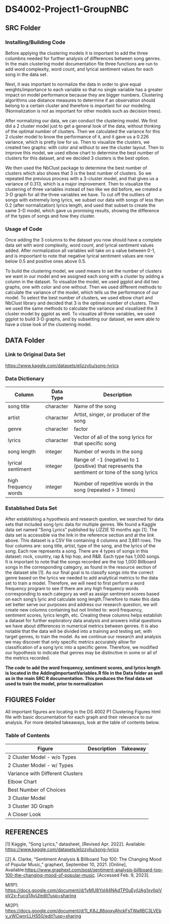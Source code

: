 # DS4002-Project1-GroupNBC

## SRC Folder

### Installing/Building Code

Before applying the clustering models it is important to add the three columbns needed for further analysis of differences between song genres. In the main clustering model documentation file three functions are run to add word complexity, word count, and lyrical sentiment values for each song in the data set.

Next, it was important to normalize the data in order to give equal weights/importance to each variable so that no single variable has a greater impact on model performance because they are bigger numbers. Clustering algorithms use distance measures to determine if an observation should belong to a certain cluster and therefore is important for our modeling. (Normalization is not as important for other models such as decision trees).

After normalizing our data, we can conduct the clustering model. We first did a 2 cluster model just to get a general look of the data, without thinking of the optimal number of clusters. Then we calculated the variance for this 2 cluster model to know the performance of it, and it gave us a 0.226 variance, which is pretty low for us. Then to visualize the clusters, we created two graphs: with color and without to see the cluster layout. Then to improve this model, we used elbow chart to determine the best number of clusters for this dataset, and we decided 3 clusters is the best option. 

We then used the NbClust package to determine the best number of clusters which also shows that 3 is the best number of clusters. So we repeated the previous process with a 3-cluster model, and that gives us a variance of 0.313, which is a major improvement. Then to visualize the clustering of three variables instead of two like we did before, we created a 3-D graph for all the three variables we have. To cut off the outliers of songs with extremely long lyrics, we subset our data with songs of less than 0.2 (after normalization) lyrics length, and used that subset to create the same 3-D model, which gave us promising results, showing the difference of the types of songs and how they cluster.


### Usage of Code

Once adding the 3 columns to the dataset you now should have a complete data set with word complexity, word count, and lyrical sentiment values added. After normalization all variables will take on a value between 0-1, and is impoortant to note that negative lyrical sentiment values are now below 0.5 and positive ones above 0.5.

To build the clustering model, we used means to set the number of clusters we want in our model and we assigned each song with a cluster by adding a column in the dataset. To visualize the model, we used ggplot and did two graphs, one with color and one without. Then we used different methods to calculate the variance of the model, which tells us the performance of our model. To select the best number of clusters, we used elbow chart and NbClust library and decided that 3 is the optimal number of clusters. Then we used the same methods to calculate the variance and visualized the 3 cluster model by ggplot as well. To visualize all three variables, we used ggplot to build 3-D graphs, and by subsetting our dataset, we were able to have a close look of the clustering model.

## DATA Folder

### Link to Original Data Set
https://www.kaggle.com/datasets/elizzyliu/song-lyrics

### Data Dictionary
| Column | Data Type | Description |
| --- | --- | --- |
| song title | character | Name of the song |
| artist | character | Artist, singer, or producer of the song |
| genre | character | factor | Genre of the song |
| lyrics | character | Vector of all of the song lyrics for that specific song |
| song length | integer | Number of words in the song |
| lyrical sentiment | integer | Range of -1 (negative) to 1 (positive) that represents the sentiment or tone of the song lyrics |
| high frequency words | integer | Number of repetitive words in the song (repeated > 3 times) |

### Established Data Set
After establishing a hypothesis and research question, we searched for data sets that included song lyric data for multiple genres. We found a Kaggle data set named “Song Lyrics” published by LIZZIE 10 months ago [1]. The data set is accessible via the link in the reference section and at the link above. This dataset is a CSV file containing 4 columns and 3,881 rows. The four columns are: song title, artist, type of the song, and the lyrics of the song. Each row represents a song. There are 4 types of songs in this dataset: rock, country, rap & hip hop, and R&B. Each type has 1,000 songs. It is important to note that the songs recorded are the top 1,000 Billboard songs in the corresponding category, as found in the resource section of the dataset site [1]. As our final goal is to classify songs into the correct genre based on the lyrics we needed to add analytical metrics to the data set to train a model. Therefore, we will need to first perform a word frequency program to see if there are any high frequency words corresponding to each category as well as assign sentiment scores based on each song’s lyric and calculate song length.Therefore to make this data set better serve our purposes and address our research question, we will create new columns containing but not limited to: word frequency, sentiment scores, lyrics length, etc. Creating these columns helps establish a dataset for further exploratory data analysis and answers initial questions we have about differences in numerical metrics between genres. It is also notable that the data will be divided into a training and testing set, with target genres, to train the model. As we continue our research and analysis we may discover that only specific metrics accurately allow for classification of a song lyric into a specific genre. Therefore, we modified our hypothesis to indicate that genres may be distinctive in some or all of the metrics recorded.

**The code to add the word frequency, sentiment scores, and lyrics length is located in the AddingImportantVariables.R file in the Data folder as well as in the main SRC R documentation. This produces the final data set used to train the model, prior to normalization**

## FIGURES Folder

All important figures are locating in the DS 4002 P1 Clustering Figures html file with basic documentation for each graph and their relevance to our analysis. For more detailed takeaways, look at the table of contents below.

### Table of Contents
| Figure | Description | Takeaway |
| --- | --- | --- |
| 2 Cluster Model - w/o Types |  |  |
| 2 Cluster Model - w/ Types |  |  |
| Variance with Different Clusters |  |  |
| Elbow Chart |  |  |
| Best Number of Choices |  |  |
| 3 Cluster Model  |  |  |
| 3 Cluster 3D Graph |  |  |
| A Closer Look |  |  |


## REFERENCES
[1]    Kaggle, “Song Lyrics,” datasheet, [Revised Apr. 2022]. Available: https://www.kaggle.com/datasets/elizzyliu/song-lyrics

[2]    A. Clarke, “Sentiment Analysis & Billboard Top 100: The Changing Mood of Popular Music,” graphext, September 10, 2021. [Online],                            Available:https://www.graphext.com/post/sentiment-analysis-billboard-top-100-the-changing-mood-of-popular-music. [Accessed Feb. 9, 2023].

MI1P1: https://docs.google.com/document/d/1yMU8Yol44NAdTP0uEyjUAg1xyIlqiVpV2x-FucgTAyU/edit?usp=sharing

MI2P1: https://docs.google.com/document/d/1l_K8J_86qoxyAhckFsTWa8BC3LVEbv_yWCwnrLLHS50/edit?usp=sharing

